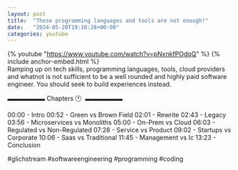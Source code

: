 ```yaml
---
layout: post
title:  "These programming languages and tools are not enough!"
date:   "2024-05-20T19:10:28+00:00"
categories: youtube
---
```

{% youtube  "https://www.youtube.com/watch?v=pNxnkfPOdqQ" %}
{% include anchor-embed.html %}
<br />
Ramping up on tech skills, programming languages, tools, cloud providers and whatnot is not sufficient to be a well rounded and highly paid software engineer. You should seek to build experiences instead.

▬▬▬▬▬▬ Chapters 🕐  ▬▬▬▬▬▬

00:00 - Intro
00:52 - Green vs Brown Field 
02:01 - Rewrite 
02:43 - Legacy 
03:56 - Microservices vs Monoliths 
05:00 - On-Prem vs Cloud 
06:03 - Regulated vs Non-Regulated 
07:28 - Service vs Product 
09:02 - Startups vs Corporate 
10:06 - Saas vs Traditional 
11:45 - Management vs Ic 
13:23 - Conclusion 

#glichstream #softwareengineering #programming #coding
